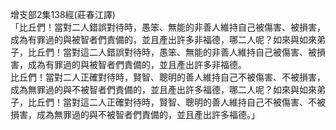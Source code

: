 增支部2集138經(莊春江譯)  
「比丘們！當對二人錯誤對待時，愚笨、無能的非善人維持自己被傷害、被損害，成為有罪過的與被智者們責備的，並且產出許多非福德，哪二人呢？如來與如來弟子，比丘們！當對這二人錯誤對待時，愚笨、無能的非善人維持自己被傷害、被損害，成為有罪過的與被智者們責備的，並且產出許多非福德。  
比丘們！當對二人正確對待時，賢智、聰明的善人維持自己不被傷害、不被損害，成為無罪過的與不被智者們責備的，並且產出許多福德，哪二人呢？如來與如來弟子，比丘們！當對這二人正確對待時，賢智、聰明的善人維持自己不被傷害、不被損害，成為無罪過的與不被智者們責備的，並且產出許多福德。」  
  
  
